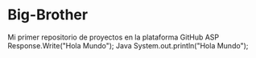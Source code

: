 # Big-Brother
Mi primer repositorio de proyectos en la plataforma GitHub
ASP
Response.Write("Hola Mundo");
Java
System.out.println("Hola Mundo");
